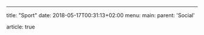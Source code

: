 ---
title: "Sport"
date: 2018-05-17T00:31:13+02:00
menu:
  main:
    parent: 'Social'

article: true

